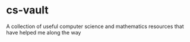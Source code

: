# cs-vault
A collection of useful computer science and mathematics resources that have helped me along the way
